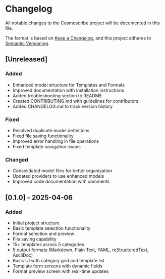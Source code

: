 # Changelog

All notable changes to the Cosmoscribe project will be documented in this file.

The format is based on [Keep a Changelog](https://keepachangelog.com/en/1.0.0/),
and this project adheres to [Semantic Versioning](https://semver.org/spec/v2.0.0.html).

## [Unreleased]

### Added
- Enhanced model structure for Templates and Formats
- Improved documentation with installation instructions
- Added troubleshooting section to README
- Created CONTRIBUTING.md with guidelines for contributors
- Added CHANGELOG.md to track version history

### Fixed
- Resolved duplicate model definitions
- Fixed file saving functionality
- Improved error handling in file operations
- Fixed template navigation issues

### Changed
- Consolidated model files for better organization
- Updated providers to use enhanced models
- Improved code documentation with comments

## [0.1.0] - 2025-04-06

### Added
- Initial project structure
- Basic template selection functionality
- Format selection and preview
- File saving capability
- 15+ templates across 5 categories
- 5 output formats (Markdown, Plain Text, YAML, reStructuredText, AsciiDoc)
- Basic UI with category grid and template list
- Template form screens with dynamic fields
- Format preview screen with real-time updates
